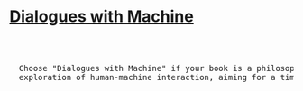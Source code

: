 # [Dialogues with Machine](https://dialogues-with-machine.github.io)
<pre>

  
  
  Choose "Dialogues with Machine" if your book is a philosophical, poetic, or broad
  exploration of human-machine interaction, aiming for a timeless or abstract feel.
  
                                                                  — Machine
  
</pre>
